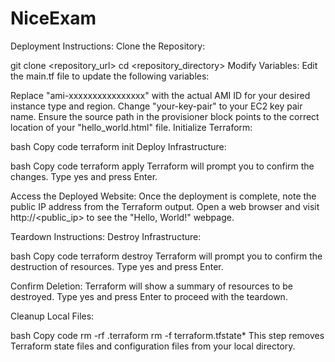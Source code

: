 # NiceExam

Deployment Instructions:
Clone the Repository:

git clone <repository_url>
cd <repository_directory>
Modify Variables:
Edit the main.tf file to update the following variables:

Replace "ami-xxxxxxxxxxxxxxxx" with the actual AMI ID for your desired instance type and region.
Change "your-key-pair" to your EC2 key pair name.
Ensure the source path in the provisioner block points to the correct location of your "hello_world.html" file.
Initialize Terraform:

bash
Copy code
terraform init
Deploy Infrastructure:

bash
Copy code
terraform apply
Terraform will prompt you to confirm the changes. Type yes and press Enter.

Access the Deployed Website:
Once the deployment is complete, note the public IP address from the Terraform output. Open a web browser and visit http://<public_ip> to see the "Hello, World!" webpage.

Teardown Instructions:
Destroy Infrastructure:

bash
Copy code
terraform destroy
Terraform will prompt you to confirm the destruction of resources. Type yes and press Enter.

Confirm Deletion:
Terraform will show a summary of resources to be destroyed. Type yes and press Enter to proceed with the teardown.

Cleanup Local Files:

bash
Copy code
rm -rf .terraform
rm -f terraform.tfstate*
This step removes Terraform state files and configuration files from your local directory.

